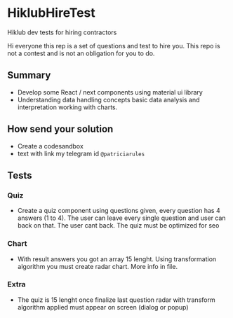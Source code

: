 # HiklubHireTest
Hiklub dev tests for hiring contractors
 
Hi everyone this rep is a set of questions and test to hire you. This repo is not a contest and is not an obligation for you to do.


## Summary

- Develop some React / next components using material ui library
- Understanding data handling concepts basic data analysis and interpretation working with charts. 

## How send your solution

- Create a codesandbox
- text with link my telegram id `@patriciarules`

## Tests

### Quiz

- Create a quiz component using questions given, every question has 4 answers (1 to 4). The user can leave every single question and user can back on that. The user cant back. The quiz must be optimized for seo

### Chart

- With result answers you got an array 15 lenght. Using transformation algorithm you must create radar chart. More info in file.

### Extra

- The quiz is 15 lenght once finalize last question radar with transform algorithm applied must appear on screen (dialog or popup)
